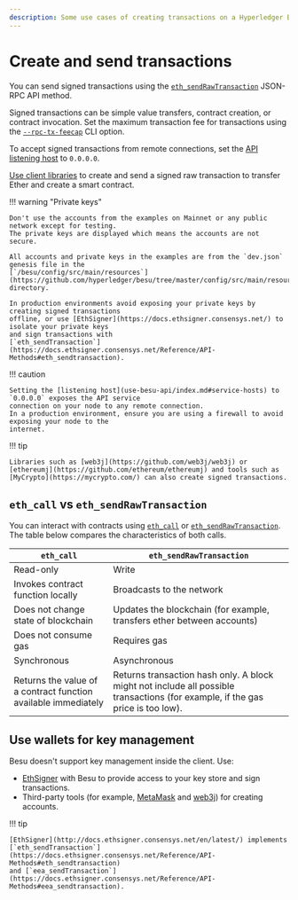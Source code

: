 ```yaml
---
description: Some use cases of creating transactions on a Hyperledger Besu network
---
```


# Create and send transactions

You can send signed transactions using the
[`eth_sendRawTransaction`](../reference/api/index.md#eth_sendrawtransaction) JSON-RPC API
method.

Signed transactions can be simple value transfers, contract creation, or contract invocation. Set
the maximum transaction fee for transactions using the [`--rpc-tx-feecap`](../reference/cli/options.md#rpc-tx-feecap)
CLI option.

To accept signed transactions from remote connections, set the
[API listening host](use-besu-api/index.md#service-hosts) to `0.0.0.0`.

[Use client libraries](develop/client-libraries.md) to create and send a signed raw transaction to transfer
Ether and create a smart contract.

!!! warning "Private keys"

    Don't use the accounts from the examples on Mainnet or any public network except for testing.
    The private keys are displayed which means the accounts are not secure.

    All accounts and private keys in the examples are from the `dev.json` genesis file in the
    [`/besu/config/src/main/resources`](https://github.com/hyperledger/besu/tree/master/config/src/main/resources)
    directory.

    In production environments avoid exposing your private keys by creating signed transactions
    offline, or use [EthSigner](https://docs.ethsigner.consensys.net/) to isolate your private keys
    and sign transactions with
    [`eth_sendTransaction`](https://docs.ethsigner.consensys.net/Reference/API-Methods#eth_sendtransaction).

!!! caution

    Setting the [listening host](use-besu-api/index.md#service-hosts) to `0.0.0.0` exposes the API service
    connection on your node to any remote connection.
    In a production environment, ensure you are using a firewall to avoid exposing your node to the
    internet.

!!! tip

    Libraries such as [web3j](https://github.com/web3j/web3j) or
    [ethereumj](https://github.com/ethereum/ethereumj) and tools such as
    [MyCrypto](https://mycrypto.com/) can also create signed transactions.

## `eth_call` vs `eth_sendRawTransaction`

You can interact with contracts using [`eth_call`](../reference/api/index.md#eth_call) or
[`eth_sendRawTransaction`](../reference/api/index.md#eth_sendrawtransaction). The table below
compares the characteristics of both calls.

| `eth_call`                                                     | `eth_sendRawTransaction`                                                                                                      |
|----------------------------------------------------------------|-------------------------------------------------------------------------------------------------------------------------------|
| Read-only                                                      | Write                                                                                                                         |
| Invokes contract function locally                              | Broadcasts to the network                                                                                                     |
| Does not change state of blockchain                            | Updates the blockchain (for example, transfers ether between accounts)                                                        |
| Does not consume gas                                           | Requires gas                                                                                                                  |
| Synchronous                                                    | Asynchronous                                                                                                                  |
| Returns the value of a contract function available immediately | Returns transaction hash only. A block might not include all possible transactions (for example, if the gas price is too low). |

## Use wallets for key management

Besu doesn't support key management inside the client. Use:

* [EthSigner](http://docs.ethsigner.consensys.net/en/latest/) with Besu to provide access to your
  key store and sign transactions.
* Third-party tools (for example, [MetaMask](https://metamask.io/) and [web3j](https://web3j.io/))
  for creating accounts.

!!! tip

    [EthSigner](http://docs.ethsigner.consensys.net/en/latest/) implements
    [`eth_sendTransaction`](https://docs.ethsigner.consensys.net/Reference/API-Methods#eth_sendtransaction)
    and [`eea_sendTransaction`](https://docs.ethsigner.consensys.net/Reference/API-Methods#eea_sendtransaction).

